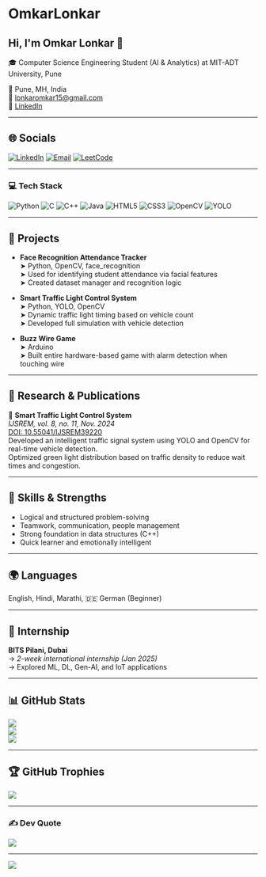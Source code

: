 # OmkarLonkar
## Hi, I'm Omkar Lonkar 👋  
🎓 Computer Science Engineering Student (AI & Analytics) at MIT-ADT University, Pune  

📍 Pune, MH, India  
📧 [lonkaromkar15@gmail.com](mailto:lonkaromkar15@gmail.com)  
🔗 [LinkedIn](https://www.linkedin.com/in/omkar-lonkar-6b9785254)

---

## 🌐 Socials  
[![LinkedIn](https://img.shields.io/badge/LinkedIn-%230077B5.svg?logo=linkedin&logoColor=white)](https://www.linkedin.com/in/omkar-lonkar-6b9785254)
[![Email](https://img.shields.io/badge/Email-D14836?logo=gmail&logoColor=white)](mailto:lonkaromkar15@gmail.com)
[![LeetCode](https://img.shields.io/badge/LeetCode-%23FFA116.svg?style=flat&logo=leetcode&logoColor=black)](https://leetcode.com/rCbAoIChz7)

---

### 💻 Tech Stack

![Python](https://img.shields.io/badge/python-3670A0?style=for-the-badge&logo=python&logoColor=ffdd54)
![C](https://img.shields.io/badge/c-%2300599C.svg?style=for-the-badge&logo=c&logoColor=white)
![C++](https://img.shields.io/badge/c++-%2300599C.svg?style=for-the-badge&logo=c%2B%2B&logoColor=white)
![Java](https://img.shields.io/badge/java-%23ED8B00.svg?style=for-the-badge&logo=openjdk&logoColor=white)
![HTML5](https://img.shields.io/badge/html5-%23E34F26.svg?style=for-the-badge&logo=html5&logoColor=white)
![CSS3](https://img.shields.io/badge/css3-%231572B6.svg?style=for-the-badge&logo=css3&logoColor=white)
![OpenCV](https://img.shields.io/badge/OpenCV-27338e?style=for-the-badge&logo=opencv&logoColor=white)
![YOLO](https://img.shields.io/badge/YOLO-FFAD00?style=for-the-badge&logoColor=white)

---

## 🧠 Projects

- **Face Recognition Attendance Tracker**  
  ➤ Python, OpenCV, face_recognition  
  ➤ Used for identifying student attendance via facial features  
  ➤ Created dataset manager and recognition logic

- **Smart Traffic Light Control System**  
  ➤ Python, YOLO, OpenCV  
  ➤ Dynamic traffic light timing based on vehicle count  
  ➤ Developed full simulation with vehicle detection

- **Buzz Wire Game**  
  ➤ Arduino  
  ➤ Built entire hardware-based game with alarm detection when touching wire

---

## 🧠 Research & Publications

📄 **Smart Traffic Light Control System**  
*IJSREM, vol. 8, no. 11, Nov. 2024*  
[DOI: 10.55041/IJSREM39220](https://doi.org/10.55041/IJSREM39220)  
Developed an intelligent traffic signal system using YOLO and OpenCV for real-time vehicle detection.  
Optimized green light distribution based on traffic density to reduce wait times and congestion.

---

## 🎯 Skills & Strengths

- Logical and structured problem-solving  
- Teamwork, communication, people management  
- Strong foundation in data structures (C++)  
- Quick learner and emotionally intelligent

---

## 🌍 Languages

English, Hindi, Marathi, 🇩🇪 German (Beginner)

---

## 🌟 Internship

**BITS Pilani, Dubai**  
→ *2-week international internship (Jan 2025)*  
→ Explored ML, DL, Gen-AI, and IoT applications

---



## 📊 GitHub Stats

![](https://github-readme-stats.vercel.app/api?username=Omkar-Lonkar&theme=gruvbox&hide_border=false&include_all_commits=true&count_private=true)  
![](https://github-readme-streak-stats.herokuapp.com/?user=Omkar-Lonkar&theme=gruvbox&hide_border=false)  
![](https://github-readme-stats.vercel.app/api/top-langs/?username=Omkar-Lonkar&theme=gruvbox&layout=compact&hide_border=false)

---

## 🏆 GitHub Trophies

![](https://github-profile-trophy.vercel.app/?username=lonkaromkar15&theme=gruvbox&no-frame=false&no-bg=true&margin-w=4)

---

### ✍️ Dev Quote  
![](https://quotes-github-readme.vercel.app/api?type=horizontal&theme=radical)

---

[![](https://visitcount.itsvg.in/api?id=lonkaromkar15&icon=0&color=0)](https://visitcount.itsvg.in)
